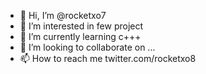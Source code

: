- 👋 Hi, I’m @rocketxo7
- 👀 I’m interested in few project
- 🌱 I’m currently learning c+++
- 💞️ I’m looking to collaborate on ...
- 📫 How to reach me twitter.com/rocketxo8


<!---
rocketxo7/rocketxo7 is a ✨ special ✨ repository because its `README.md` (this file) appears on your GitHub profile.
You can click the Preview link to take a look at your changes.
--->
